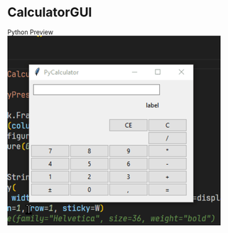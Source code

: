 # CalculatorGUI

Python Preview
<br/>
<img src='https://github.com/vasfvitor/CalculatorGUI/blob/master/demos/py.gif' width='480"'>
<br/>